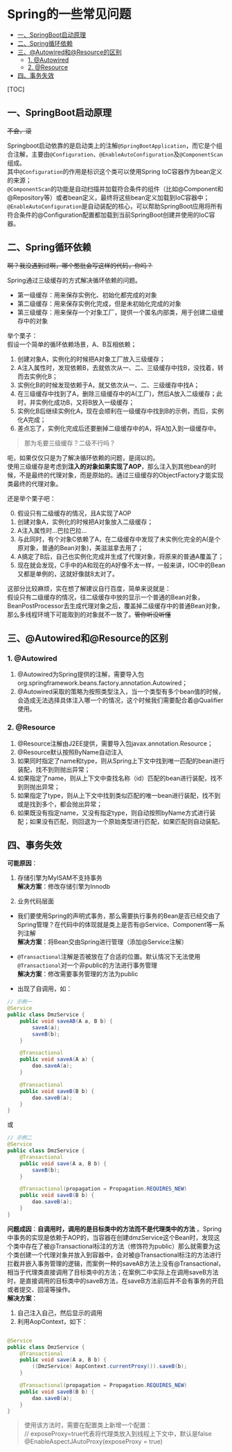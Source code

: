 # Spring的一些常见问题

<!-- START doctoc generated TOC please keep comment here to allow auto update -->
<!-- DON'T EDIT THIS SECTION, INSTEAD RE-RUN doctoc TO UPDATE -->

- [一、SpringBoot启动原理](#%E4%B8%80springboot%E5%90%AF%E5%8A%A8%E5%8E%9F%E7%90%86)
- [二、Spring循环依赖](#%E4%BA%8Cspring%E5%BE%AA%E7%8E%AF%E4%BE%9D%E8%B5%96)
- [三、@Autowired和@Resource的区别](#%E4%B8%89autowired%E5%92%8Cresource%E7%9A%84%E5%8C%BA%E5%88%AB)
    - [1. @Autowired](#1-autowired)
    - [2. @Resource](#2-resource)
- [四、事务失效](#%E5%9B%9B%E4%BA%8B%E5%8A%A1%E5%A4%B1%E6%95%88)

<!-- END doctoc generated TOC please keep comment here to allow auto update -->

[TOC]

## 一、SpringBoot启动原理

~~不会，滚~~

Springboot启动依靠的是启动类上的注解`@SpringBootApplication`，而它是个组合注解，主要由`@Configuration`、`@EnableAutoConfiguration`及`@ComponentScan`
组成。  
其中`@Configuration`的作用是标识这个类可以使用Spring IoC容器作为bean定义的来源；  
`@ComponentScan`的功能是自动扫描并加载符合条件的组件（比如@Component和@Repository等）或者bean定义，最终将这些bean定义加载到IoC容器中；  
`@EnableAutoConfiguration`是自动装配的核心，可以帮助SpringBoot应用将所有符合条件的@Configuration配置都加载到当前SpringBoot创建并使用的IoC容器。

## 二、Spring循环依赖

~~啊？我没遇到过啊，哪个憨批会写这样的代码，你吗？~~

Spring通过三级缓存的方式解决循环依赖的问题。

- 第一级缓存：用来保存实例化、初始化都完成的对象
- 第二级缓存：用来保存实例化完成，但是未初始化完成的对象
- 第三级缓存：用来保存一个对象工厂，提供一个匿名内部类，用于创建二级缓存中的对象

举个栗子：  
假设一个简单的循环依赖场景，A、B互相依赖；

1. 创建对象A，实例化的时候把A对象工厂放入三级缓存；
2. A注入属性时，发现依赖B，去就依次从一、二、三级缓存中找B，没找着，转而去实例化B；
3. 实例化B的时候发现依赖于A，就又依次从一、二、三级缓存中找A；
4. 在三级缓存中找到了A，删除三级缓存中的A(工厂)，然后A放入二级缓存；此时，并实例化成功B，又将B放入一级缓存；
5. 实例化B后继续实例化A，现在会顺利在一级缓存中找到B的示例，而后，实例化A完成；
6. 差点忘了，实例化完成后还要删掉二级缓存中的A，将A加入到一级缓存中。

> 那为毛要三级缓存？二级不行吗？

呃，如果仅仅只是为了解决循环依赖的问题，是阔以的。  
使用三级缓存是考虑到**注入的对象如果实现了AOP**，那么注入到其他bean的时候，不是最终的代理对象，而是原始的。通过三级缓存的ObjectFactory才能实现类最终的代理对象。

还是举个栗子吧：

0. 假设只有二级缓存的情况，且A实现了AOP
1. 创建对象A，实例化的时候把A对象放入二级缓存；
2. A注入属性时...巴拉巴拉...
3. 与此同时，有个对象C依赖了A，在二级缓存中发现了未实例化完全的A(是个原对象，普通的Bean对象)，美滋滋拿去用了；
4. A搞定了B后，自己也实例化完成并生成了代理对象，将原来的普通A覆盖了；
5. 现在就会发现，C手中的A和现在的A好像不太一样，一般来讲，IOC中的Bean又都是单例的，这就好像就8太对了。

这部分比较麻烦，实在想了解建议自行百度，简单来说就是：  
假设只有二级缓存的情况，往二级缓存中放的显示一个普通的Bean对象，BeanPostProcessor去生成代理对象之后，覆盖掉二级缓存中的普通Bean对象，那么多线程环境下可能取到的对象就不一致了。~~管你听没听懂~~

## 三、@Autowired和@Resource的区别

### 1. @Autowired

1. @Autowired为Spring提供的注解，需要导入包org.springframework.beans.factory.annotation.Autowired；
2. @Autowired采取的策略为按照类型注入，当一个类型有多个bean值的时候，会造成无法选择具体注入哪一个的情况，这个时候我们需要配合着@Qualifier使用。

### 2. @Resource

1. @Resource注解由J2EE提供，需要导入包javax.annotation.Resource；
2. @Resource默认按照ByName自动注入
3. 如果同时指定了name和type，则从Spring上下文中找到唯一匹配的bean进行装配，找不到则抛出异常；
4. 如果指定了name，则从上下文中查找名称（id）匹配的bean进行装配，找不到则抛出异常；
5. 如果指定了type，则从上下文中找到类似匹配的唯一bean进行装配，找不到或是找到多个，都会抛出异常；
6. 如果既没有指定name，又没有指定type，则自动按照byName方式进行装配；如果没有匹配，则回退为一个原始类型进行匹配，如果匹配则自动装配。

## 四、事务失效

**可能原因**：

1. 存储引擎为MyISAM不支持事务  
   **解决方案**：修改存储引擎为Innodb

2. 业务代码层面

- 我们要使用Spring的声明式事务，那么需要执行事务的Bean是否已经交由了Spring管理？在代码中的体现就是类上是否有@Service、Component等一系列注解  
  **解决方案**：将Bean交由Spring进行管理（添加@Service注解）

- `@Transactional`注解是否被放在了合适的位置。默认情况下无法使用`@Transactional`对一个非public的方法进行事务管理  
  **解决方案**：修改需要事务管理的方法为public

- 出现了自调用，如：

```java
// 示例一
@Service
public class DmzService {
    public void saveAB(A a, B b) {
        saveA(a);
        saveB(b);
    }

    @Transactional
    public void saveA(A a) {
        dao.saveA(a);
    }

    @Transactional
    public void saveB(B b) {
        dao.saveB(a);
    }
}
```

或

```java
// 示例二
@Service
public class DmzService {
    @Transactional
    public void save(A a, B b) {
        saveB(b);
    }

    @Transactional(propagation = Propagation.REQUIRES_NEW)
    public void saveB(B b) {
        dao.saveB(a);
    }
}
```

**问题成因**：**自调用时，调用的是目标类中的方法而不是代理类中的方法**
。Spring中事务的实现是依赖于AOP的，当容器在创建dmzService这个Bean时，发现这个类中存在了被@Transactional标注的方法（修饰符为public）那么就需要为这个类创建一个代理对象并放入到容器中，会对被@Transactional标注的方法进行拦截并嵌入事务管理的逻辑，而案例一种的saveAB方法上没有@Transactional，相当于代理类直接调用了目标类中的方法；在案例二中实际上在调用saveB方法时，是直接调用的目标类中的saveB方法，在saveB方法前后并不会有事务的开启或者提交、回滚等操作。  
**解决方案**：

1. 自己注入自己，然后显示的调用
2. 利用AopContext，如下：

```java

@Service
public class DmzService {
    @Transactional
    public void save(A a, B b) {
        ((DmzService) AopContext.currentProxy()).saveB(b);
    }

    @Transactional(propagation = Propagation.REQUIRES_NEW)
    public void saveB(B b) {
        dao.saveB(a);
    }
}
```

> 使用该方法时，需要在配置类上新增一个配置：  
> // exposeProxy=true代表将代理类放入到线程上下文中，默认是false  
> @EnableAspectJAutoProxy(exposeProxy = true)
